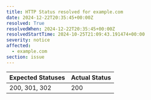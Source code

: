 ```yaml
---
title: HTTP Status resolved for example.com
date: 2024-12-22T20:35:45+00:00Z
resolved: True
resolvedWhen: 2024-12-22T20:35:45+00:00Z
resolvedStartTime: 2024-10-25T21:09:43.191474+00:00
severity: notice
affected:
  - example.com
section: issue
---
```


| Expected Statuses | Actual Status  |
|-------------------|----------------|
| 200, 301, 302 | 200 |
